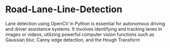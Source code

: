 # Road-Lane-Line-Detection
Lane detection using OpenCV in Python is essential for autonomous driving and driver assistance systems. It involves identifying and tracking lanes in images or videos, utilizing powerful computer vision functions such as Gaussian blur, Canny edge detection, and the Hough Transform
